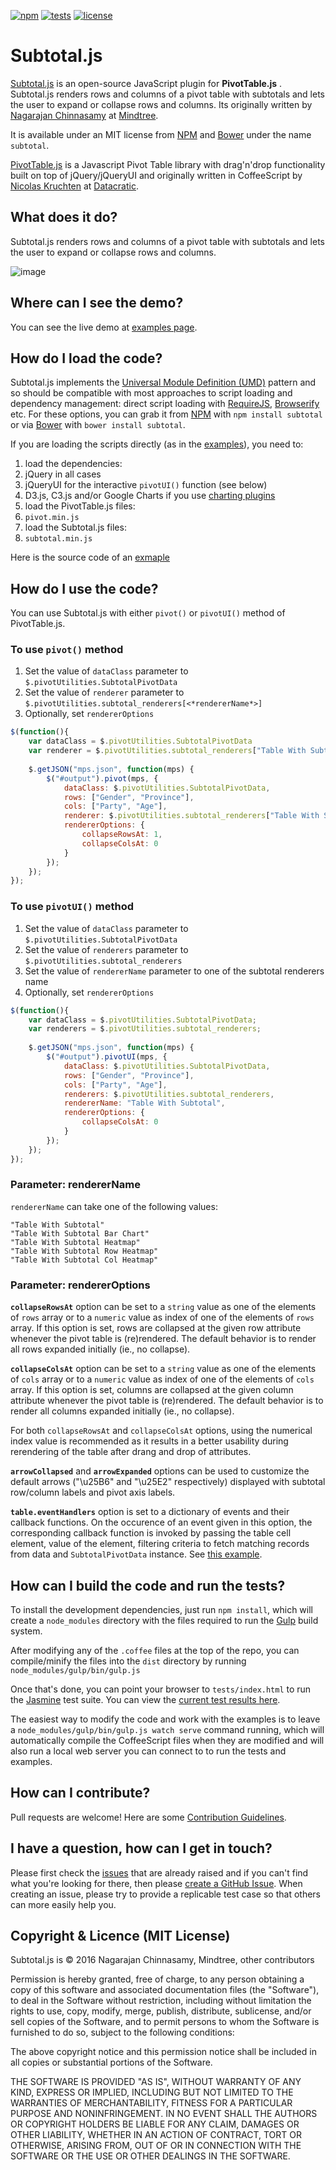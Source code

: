 [![npm](http://nagarajanchinnasamy.com/subtotal/images/subtotal_npm.svg)](https://www.npmjs.com/package/subtotal) [![tests](http://nagarajanchinnasamy.com/subtotal/images/subtotal_tests.svg)](http://nagarajanchinnasamy.com/subtotal/tests/) [![license](http://nagarajanchinnasamy.com/subtotal/images/subtotal_license.svg)](https://github.com/nagarajanchinnasamy/pivottable-subtotal-renderer/blob/master/LICENSE)


# Subtotal.js

[Subtotal.js](http://nagarajanchinnasamy.com/subtotal) is an open-source JavaScript plugin for **PivotTable.js** . Subtotal.js renders rows and columns of a pivot table with subtotals and lets the user to expand or collapse rows and columns. Its originally written by [Nagarajan Chinnasamy](https://github.com/nagarajanchinnasamy/) at [Mindtree](http://mindtree.com/).


It is available under an MIT license from [NPM](https://www.npmjs.com/package/subtotal) and [Bower](http://bower.io/) under the name `subtotal`.


[PivotTable.js](http://nicolas.kruchten.com/pivottable) is a Javascript Pivot Table library with drag'n'drop functionality built on top of jQuery/jQueryUI and originally written in CoffeeScript by [Nicolas Kruchten](http://nicolas.kruchten.com) at [Datacratic](http://datacratic.com). 


## What does it do?

Subtotal.js renders rows and columns of a pivot table with subtotals and lets the user to expand or collapse rows and columns.

![image](http://nagarajanchinnasamy.com/subtotal/images/subtotal-renderer-pivotui.png)

## Where can I see the demo?

You can see the live demo at [examples page](http://nagarajanchinnasamy.com/subtotal/examples/index.html).

## How do I load the code?

Subtotal.js implements the [Universal Module Definition (UMD)](https://github.com/umdjs/umd) pattern and so should be compatible with most approaches to script loading and dependency management: direct script loading with [RequireJS](http://requirejs.org/), [Browserify](http://browserify.org/) etc. For these options, you can grab it from [NPM](https://www.npmjs.com/package/subtotal) with `npm install subtotal` or via [Bower](http://bower.io/) with `bower install subtotal`. 

If you are loading the scripts directly (as in the [examples](http://nagarajanchinnasamy.com/subtotal)), you need to:

1. load the dependencies:
  1. jQuery in all cases
  2. jQueryUI for the interactive `pivotUI()` function (see below)
  3. D3.js, C3.js and/or Google Charts if you use [charting plugins](https://github.com/nicolaskruchten/pivottable/wiki/Optional-Extra-Renderers)
2. load the PivotTable.js files:
  1. `pivot.min.js`
3. load the Subtotal.js files:
  1. `subtotal.min.js`

Here is the source code of an [exmaple](https://github.com/nagarajanchinnasamy/pivottable-subtotal-renderer/blob/master/examples/subtotal_pivot.html/) 

## How do I use the code?

You can use Subtotal.js with either `pivot()` or `pivotUI()` method of PivotTable.js.

### To use `pivot()` method

1. Set the value of `dataClass` parameter to `$.pivotUtilities.SubtotalPivotData` 
2. Set the value of `renderer` parameter to `$.pivotUtilities.subtotal_renderers[<*rendererName*>]`
3. Optionally, set `rendererOptions`

```javascript
$(function(){
    var dataClass = $.pivotUtilities.SubtotalPivotData
    var renderer = $.pivotUtilities.subtotal_renderers["Table With Subtotal"];
    
    $.getJSON("mps.json", function(mps) {
        $("#output").pivot(mps, {
            dataClass: $.pivotUtilities.SubtotalPivotData,
            rows: ["Gender", "Province"],
            cols: ["Party", "Age"],
            renderer: $.pivotUtilities.subtotal_renderers["Table With Subtotal"],
            rendererOptions: {
                collapseRowsAt: 1,
                collapseColsAt: 0
            }
        });
    });
});
```

### To use `pivotUI()` method

1. Set the value of `dataClass` parameter to `$.pivotUtilities.SubtotalPivotData` 
2. Set the value of `renderers` parameter to `$.pivotUtilities.subtotal_renderers`
3. Set the value of `rendererName` parameter to one of the subtotal renderers name
4. Optionally, set `rendererOptions`

```javascript
$(function(){
    var dataClass = $.pivotUtilities.SubtotalPivotData;
    var renderers = $.pivotUtilities.subtotal_renderers;
    
    $.getJSON("mps.json", function(mps) {
        $("#output").pivotUI(mps, {
            dataClass: $.pivotUtilities.SubtotalPivotData,
            rows: ["Gender", "Province"],
            cols: ["Party", "Age"],
            renderers: $.pivotUtilities.subtotal_renderers,
            rendererName: "Table With Subtotal",
            rendererOptions: {
                collapseColsAt: 0
            }
        });
    });
});
```

### Parameter: rendererName

`rendererName` can take one of the following values:

    "Table With Subtotal"
    "Table With Subtotal Bar Chart"
    "Table With Subtotal Heatmap"
    "Table With Subtotal Row Heatmap"
    "Table With Subtotal Col Heatmap"

### Parameter: rendererOptions

**`collapseRowsAt`** option can be set to a `string` value as one of the elements of `rows` array or to a `numeric` value as index of one of the elements of `rows` array. If this option is set, rows are collapsed at the given row attribute whenever the pivot table is (re)rendered.  The default behavior is to render all rows expanded initially (ie., no collapse).

**`collapseColsAt`** option can be set to a `string` value as one of the elements of `cols` array or to a `numeric` value as index of one of the elements of `cols` array. If this option is set, columns are collapsed at the given column attribute whenever the pivot table is (re)rendered. The default behavior is to render all columns expanded initially (ie., no collapse).

For both `collapseRowsAt` and `collapseColsAt` options, using the numerical index value is recommended as it results in a better usability during rerendering of the table after drang and drop of attributes.

**`arrowCollapsed`** and **`arrowExpanded`** options can be used to customize the default arrows ("\u25B6" and "\u25E2" respectively) displayed with subtotal row/column labels and pivot axis labels.

**`table.eventHandlers`** option is set to a dictionary of events and their callback functions. On the occurence of an event given in this option, the corresponding callback function is invoked by passing the table cell element, value of the element, filtering criteria to fetch matching records from data and `SubtotalPivotData` instance. See [this example](http://nagarajanchinnasamy.com/subtotal/examples/260_event_handlers.html).

## How can I build the code and run the tests?

To install the development dependencies, just run `npm install`, which will create a `node_modules` directory with the files required to run the [Gulp](http://gulpjs.com/) build system.

After modifying any of the `.coffee` files at the top of the repo, you can compile/minify the files into the `dist` directory by running `node_modules/gulp/bin/gulp.js`

Once that's done, you can point your browser to `tests/index.html` to run the [Jasmine](http://jasmine.github.io/) test suite. You can view the [current test results here](http://nagarajanchinnasamy.com/subtotal/tests).

The easiest way to modify the code and work with the examples is to leave a `node_modules/gulp/bin/gulp.js watch serve` command running, which will automatically compile the CoffeeScript files when they are modified and will also run a local web server you can connect to to run the tests and examples.

## How can I contribute?

Pull requests are welcome! Here are some [Contribution Guidelines](https://github.com/nagarajanchinnasamy/pivottable-subtotal-renderer/blob/master/CONTRIBUTING.md).

## I have a question, how can I get in touch?

Please first check the [issues](https://github.com/nagarajanchinnasamy/pivottable-subtotal-renderer/issues) that are already raised and if you can't find what you're looking for there, then please [create a GitHub Issue](https://github.com/nagarajanchinnasamy/pivottable-subtotal-renderer/issues/new). When creating an issue, please try to provide a replicable test case so that others can more easily help you.

## Copyright & Licence (MIT License)

Subtotal.js is © 2016 Nagarajan Chinnasamy, Mindtree, other contributors

Permission is hereby granted, free of charge, to any person obtaining a copy of this software and associated documentation files (the "Software"), to deal in the Software without restriction, including without limitation the rights to use, copy, modify, merge, publish, distribute, sublicense, and/or sell copies of the Software, and to permit persons to whom the Software is furnished to do so, subject to the following conditions:

The above copyright notice and this permission notice shall be included in all copies or substantial portions of the Software.

THE SOFTWARE IS PROVIDED "AS IS", WITHOUT WARRANTY OF ANY KIND, EXPRESS OR IMPLIED, INCLUDING BUT NOT LIMITED TO THE WARRANTIES OF MERCHANTABILITY, FITNESS FOR A PARTICULAR PURPOSE AND NONINFRINGEMENT. IN NO EVENT SHALL THE AUTHORS OR COPYRIGHT HOLDERS BE LIABLE FOR ANY CLAIM, DAMAGES OR OTHER LIABILITY, WHETHER IN AN ACTION OF CONTRACT, TORT OR OTHERWISE, ARISING FROM, OUT OF OR IN CONNECTION WITH THE SOFTWARE OR THE USE OR OTHER DEALINGS IN THE SOFTWARE.
